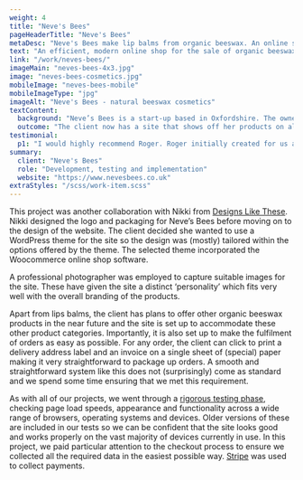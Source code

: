 ```yaml
---
weight: 4
title: "Neve's Bees"
pageHeaderTitle: "Neve's Bees"
metaDesc: "Neve's Bees make lip balms from organic beeswax. An online shop that is both simple and effective has been created for her to sell these products online."
text: "An efficient, modern online shop for the sale of organic beeswax cosmetic products. The site started small but has grown as the business has developed. Email marketing is incorporated including abandoned cart management. The owner can easily add new products and add articles to the blog."
link: "/work/neves-bees/"
imageMain: "neves-bees-4x3.jpg"
image: "neves-bees-cosmetics.jpg"
mobileImage: "neves-bees-mobile"
mobileImageType: "jpg"
imageAlt: "Neve's Bees - natural beeswax cosmetics"
textContent:
  background: "Neve’s Bees is a start-up based in Oxfordshire. The owner is a bee keeper who makes lip balms from the organic beeswax she collects from her hives. She has been selling the products successfully at markets and fairs but anticipates that the bulk of her business will be online, hence the need for an online shop that is both simple and effective."
  outcome: "The client now has a site that shows off her products on all device types, which is easy to use both for visitors and for herself. The site is set up for the expansion of her business into different product areas and for the tracking of her sales. It is simple for her to add new products, change prices, update stock levels and to publish new articles about her business."
testimonial:
  p1: "I would highly recommend Roger. Roger initially created for us a simple yet attractive e-commerce website which worked perfectly and fit our budgets. As our business has grown and we’ve had more money to invest, Roger has been instrumental in developing our website. Roger also prepared a detailed report on how we could improve SEO for our website. We were able to make our budgets work to the maximum by actioning some of the (easier!) recommendations ourselves and factoring out the (harder!) ones to Roger. The result has been a significant increase in our organic web traffic. Roger also responds to our requests really quickly which I really appreciate - it helps me feel that we are truly supported and protected from an IT point of view."
summary:
  client: "Neve's Bees"
  role: "Development, testing and implementation"
  website: "https://www.nevesbees.co.uk"
extraStyles: "/scss/work-item.scss"
---
```


This project was another collaboration with Nikki from [Designs Like These](https://www.designslikethese.co.uk/). Nikki designed the logo and packaging for Neve’s Bees before moving on to the design of the website. The client decided she wanted to use a WordPress theme for the site so the design was (mostly) tailored within the options offered by the theme. The selected theme incorporated the Woocommerce online shop software.

A professional photographer was employed to capture suitable images for the site. These have given the site a distinct ‘personality’ which fits very well with the overall branding of the products.

Apart from lips balms, the client has plans to offer other organic beeswax products in the near future and the site is set up to accommodate these other product categories. Importantly, it is also set up to make the fulfilment of orders as easy as possible. For any order, the client can click to print a delivery address label and an invoice on a single sheet of (special) paper making it very straightforward to package up orders. A smooth and straightforward system like this does not (surprisingly) come as standard and we spend some time ensuring that we met this requirement.

As with all of our projects, we went through a [rigorous testing phase](/services/website-creation/web-development-website-testing/), checking page load speeds, appearance and functionality across a wide range of browsers, operating systems and devices. Older versions of these are included in our tests so we can be confident that the site looks good and works properly on the vast majority of devices currently in use. In this project, we paid particular attention to the checkout process to ensure we collected all the required data in the easiest possible way. [Stripe](https://stripe.com/gb) was used to collect payments.
